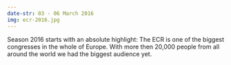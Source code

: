 ```yaml
---
date-str: 03 - 06 March 2016
img: ecr-2016.jpg
---
```

Season 2016 starts with an absolute highlight: The ECR is one of the biggest congresses in the whole of Europe. With more then 20,000 people from all around the world we had the biggest audience yet.
